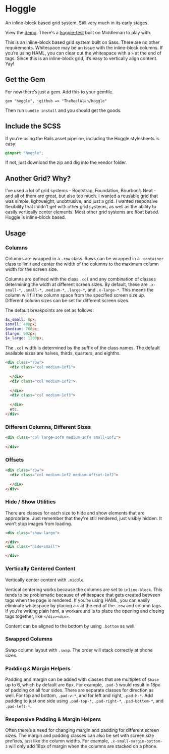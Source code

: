 # Hoggle

An inline-block based grid system. Still very much in its early stages.

View the [demo](http://therealalan.github.io/hoggle-test/). There's a [hoggle-test](https://github.com/TheRealAlan/hoggle-test) built on Middleman to play with.

This is an inline-block based grid system built on Sass. There are no other requirements. Whitespace may be an issue with the inline-block columns. If you’re using HAML, you can clear out the whitespace with a `>` at the end of tags. Since this is an inline-block grid, it’s easy to vertically align content. Yay!

## Get the Gem

For now there’s just a gem. Add this to your gemfile.

```
gem "hoggle", :github => "TheRealAlan/hoggle"
```

Then run `bundle install` and you should get the goods.

## Include the SCSS

If you’re using the Rails asset pipeline, including the Hoggle stylesheets is easy:

``` scss
@import "hoggle";
```

If not, just download the zip and dig into the vendor folder.

## Another Grid? Why?

I’ve used a lot of grid systems - Bootstrap, Foundation, Bourbon’s Neat - and all of them are great, but also too much. I wanted a reusable grid that was simple, lightweight, unobtrusive, and just a grid. I wanted responsive flexibility that I didn’t get with other grid systems, as well as the ability to easily vertically center elements. Most other grid systems are float based. Hoggle is inline-block based.

## Usage

### Columns

Columns are wrapped in a `.row` class. Rows can be wrapped in a `.container` class to limit and center the width of the columns to the maximum column width for the screen size.

Columns are defined with the class `.col` and any combination of classes determining the width at different screen sizes. By default, these are `.x-small-*`, `.small-*`, `.medium-*`, `.large-*`, and `.x-large-*`. This means the column will fill the column space from the specified screen size up. Different column sizes can be set for different screen sizes.

The default breakpoints are set as follows:

``` scss
$x_small: 0px;
$small: 480px;
$medium: 768px;
$large: 992px;
$x_large: 1200px;
```

The `.col` width is determined by the suffix of the class names. The default available sizes are halves, thirds, quarters, and eighths.

``` html
<div class="row">
  <div class="col medium-1of1">
    
  </div>
  <div class="col medium-1of2">
    
  </div>
  <div class="col medium-1of3">
    
  </div>
  etc.
</div>
```

### Different Columns, Different Sizes

``` html
<div class="col large-1of8 medium-1of4 small-1of2">
  
</div>
```

### Offsets

``` html
<div class="row">
  <div class="col medium-1of2 medium-offset-1of2">
    
  </div>
</div>
```

### Hide / Show Utilities

There are classes for each size to hide and show elements that are appropriate. Just remember that they're still rendered, just visibly hidden. It won’t stop images from loading.

``` html
<div class="show-large">

</div>
<div class="hide-small">

</div>
```

### Vertically Centered Content

Vertically center content with `.middle`.

Vertical centering works because the columns are set to `inline-block`. This tends to be problematic because of whitespace that gets created between tags when the page is rendered. If you’re using HAML, you can easily eliminate whitespace by placing a `>` at the end of the `.row` and column tags. If you’re writing plain html, a workaround is to place the opening and closing tags together, like `</div><div>`.

Content can be aligned to the bottom by using `.bottom` as well.

### Swapped Columns

Swap column layout with <code class="code">.swap</code>. The order will stack correctly at phone sizes.

### Padding & Margin Helpers

Padding and margin can be added with classes that are multiples of `$base` up to 6, which by default are 6px. For example, `.pad-3` would result in 18px of padding on all four sides. There are separate classes for direction as well. For top and bottom, `.pad-v-*`, and for left and right, `.pad-h-*`. Add padding to just one side using `.pad-top-*`, `.pad-right-*`, `.pad-bottom-*`, and `.pad-left-*`.

### Responsive Padding & Margin Helpers

Often there’s a need for changing margin and padding for different screen sizes. The margin and padding classes can also be set with screen size prefixes, just like the column widths. For example, `.x-small-margin-bottom-3` will only add 18px of margin when the columns are stacked on a phone.